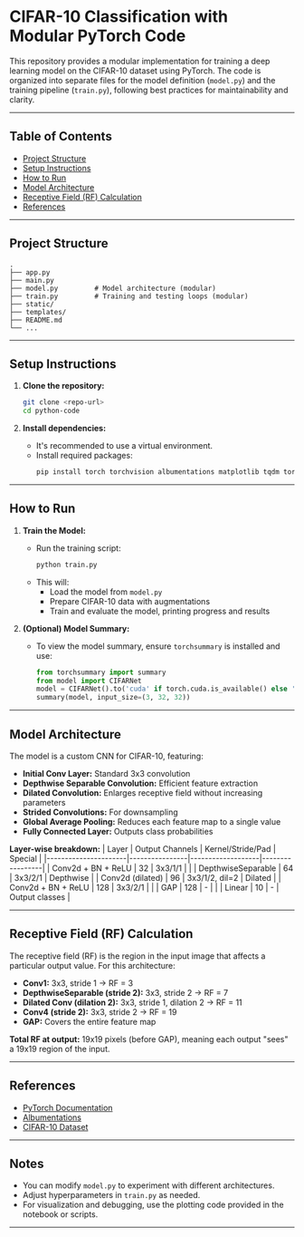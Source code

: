 # CIFAR-10 Classification with Modular PyTorch Code

This repository provides a modular implementation for training a deep learning model on the CIFAR-10 dataset using PyTorch. The code is organized into separate files for the model definition (`model.py`) and the training pipeline (`train.py`), following best practices for maintainability and clarity.

---

## Table of Contents

- [Project Structure](#project-structure)
- [Setup Instructions](#setup-instructions)
- [How to Run](#how-to-run)
- [Model Architecture](#model-architecture)
- [Receptive Field (RF) Calculation](#receptive-field-rf-calculation)
- [References](#references)

---

## Project Structure

```
.
├── app.py
├── main.py
├── model.py         # Model architecture (modular)
├── train.py         # Training and testing loops (modular)
├── static/
├── templates/
├── README.md
└── ...
```

---

## Setup Instructions

1. **Clone the repository:**
   ```bash
   git clone <repo-url>
   cd python-code
   ```

2. **Install dependencies:**
   - It's recommended to use a virtual environment.
   - Install required packages:
     ```bash
     pip install torch torchvision albumentations matplotlib tqdm torchsummary
     ```

---

## How to Run

1. **Train the Model:**
   - Run the training script:
     ```bash
     python train.py
     ```
   - This will:
     - Load the model from `model.py`
     - Prepare CIFAR-10 data with augmentations
     - Train and evaluate the model, printing progress and results

2. **(Optional) Model Summary:**
   - To view the model summary, ensure `torchsummary` is installed and use:
     ```python
     from torchsummary import summary
     from model import CIFARNet
     model = CIFARNet().to('cuda' if torch.cuda.is_available() else 'cpu')
     summary(model, input_size=(3, 32, 32))
     ```

---

## Model Architecture

The model is a custom CNN for CIFAR-10, featuring:

- **Initial Conv Layer:** Standard 3x3 convolution
- **Depthwise Separable Convolution:** Efficient feature extraction
- **Dilated Convolution:** Enlarges receptive field without increasing parameters
- **Strided Convolutions:** For downsampling
- **Global Average Pooling:** Reduces each feature map to a single value
- **Fully Connected Layer:** Outputs class probabilities

**Layer-wise breakdown:**
| Layer                | Output Channels | Kernel/Stride/Pad | Special         |
|----------------------|----------------|-------------------|-----------------|
| Conv2d + BN + ReLU   | 32             | 3x3/1/1           |                 |
| DepthwiseSeparable   | 64             | 3x3/2/1           | Depthwise       |
| Conv2d (dilated)     | 96             | 3x3/1/2, dil=2    | Dilated         |
| Conv2d + BN + ReLU   | 128            | 3x3/2/1           |                 |
| GAP                  | 128            | -                 |                 |
| Linear               | 10             | -                 | Output classes  |

---

## Receptive Field (RF) Calculation

The receptive field (RF) is the region in the input image that affects a particular output value. For this architecture:

- **Conv1:** 3x3, stride 1 → RF = 3
- **DepthwiseSeparable (stride 2):** 3x3, stride 2 → RF = 7
- **Dilated Conv (dilation 2):** 3x3, stride 1, dilation 2 → RF = 11
- **Conv4 (stride 2):** 3x3, stride 2 → RF = 19
- **GAP:** Covers the entire feature map

**Total RF at output:** 19x19 pixels (before GAP), meaning each output "sees" a 19x19 region of the input.

---

## References

- [PyTorch Documentation](https://pytorch.org/docs/stable/index.html)
- [Albumentations](https://albumentations.ai/)
- [CIFAR-10 Dataset](https://www.cs.toronto.edu/~kriz/cifar.html)

---

## Notes

- You can modify `model.py` to experiment with different architectures.
- Adjust hyperparameters in `train.py` as needed.
- For visualization and debugging, use the plotting code provided in the notebook or scripts.

---
